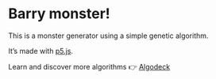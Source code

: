 Barry monster!
==============

This is a monster generator using a simple genetic algorithm.

It’s made with [p5.js](https://p5js.org).

Learn and discover more algorithms 👉 [Algodeck](https://algodeck.com)